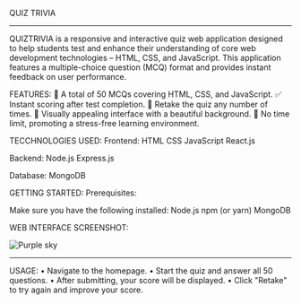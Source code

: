 QUIZ TRIVIA
________________________________________

QUIZTRIVIA is a responsive and interactive quiz web application designed to help students test and enhance their understanding of core web development technologies – HTML, CSS, and JavaScript. This application features a multiple-choice question (MCQ) format and provides instant feedback on user performance.

FEATURES:
 🎯 A total of  50 MCQs  covering HTML, CSS, and JavaScript.
 ✅ Instant scoring   after test completion.
 🔁 Retake  the quiz any number of times.
 🎨 Visually appealing interface with a beautiful background.
 🚫 No time limit, promoting a stress-free learning environment.

TECCHNOLOGIES USED:
Frontend:
 HTML
 CSS
 JavaScript
 React.js

Backend:
Node.js
 Express.js

Database:
 MongoDB

 GETTING STARTED:
 Prerequisites:

Make sure you have the following installed:
 Node.js
 npm (or yarn)
 MongoDB

WEB INTERFACE SCREENSHOT:










![Purple sky](https://github.com/user-attachments/assets/49f8420b-e7a6-4059-91cc-6bd95571c7fc)

________________________________________
USAGE:
•	Navigate to the homepage.
•	Start the quiz and answer all 50 questions.
•	After submitting, your score will be displayed.
•	Click "Retake" to try again and improve your score.

